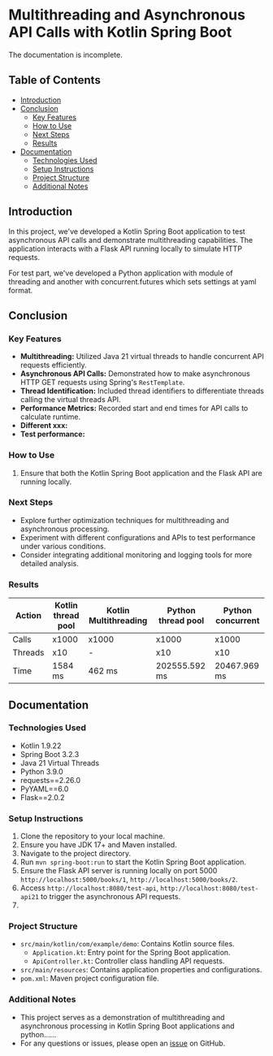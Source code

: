 # Multithreading and Asynchronous API Calls with Kotlin Spring Boot

The documentation is incomplete.

## Table of Contents
- [Introduction](#introduction)
- [Conclusion](#conclusion)
  - [Key Features](#key-features)
  - [How to Use](#how-to-use)
  - [Next Steps](#next-steps)
  - [Results](#results)
- [Documentation](#documentation)
  - [Technologies Used](#technologies-used)
  - [Setup Instructions](#setup-instructions)
  - [Project Structure](#project-structure)
  - [Additional Notes](#additional-notes)

## Introduction

In this project, we've developed a Kotlin Spring Boot application to test asynchronous API calls and demonstrate multithreading capabilities. The application interacts with a Flask API running locally to simulate HTTP requests.

For test part, we've developed a Python application with module of threading and another with concurrent.futures which sets settings at yaml format. 

## Conclusion

### Key Features
- **Multithreading:** Utilized Java 21 virtual threads to handle concurrent API requests efficiently.
- **Asynchronous API Calls:** Demonstrated how to make asynchronous HTTP GET requests using Spring's `RestTemplate`.
- **Thread Identification:** Included thread identifiers to differentiate threads calling the virtual threads API.
- **Performance Metrics:** Recorded start and end times for API calls to calculate runtime.
- **Different xxx:**
- **Test performance:**

### How to Use
1. Ensure that both the Kotlin Spring Boot application and the Flask API are running locally.

### Next Steps
- Explore further optimization techniques for multithreading and asynchronous processing.
- Experiment with different configurations and APIs to test performance under various conditions.
- Consider integrating additional monitoring and logging tools for more detailed analysis.

### Results
| Action              | Kotlin thread pool   | Kotlin Multithreading | Python thread pool        | Python concurrent |
|---------------------|----------------------|-----------------------|---------------------------|-------------------|
| Calls               | x1000                | x1000                 | x1000                     | x1000             |
| Threads             | x10                  | -                     | x10                       | x10                 |
| Time                | 1584 ms              | 462 ms                | 202555.592 ms               | 20467.969 ms      |

## Documentation

### Technologies Used
- Kotlin 1.9.22
- Spring Boot 3.2.3
- Java 21 Virtual Threads
- Python 3.9.0
- requests==2.26.0
- PyYAML==6.0
- Flask==2.0.2

### Setup Instructions
1. Clone the repository to your local machine.
2. Ensure you have JDK 17+ and Maven installed.
3. Navigate to the project directory.
4. Run `mvn spring-boot:run` to start the Kotlin Spring Boot application.
5. Ensure the Flask API server is running locally on port 5000 `http://localhost:5000/books/1`, `http://localhost:5000/books/2`.
6. Access `http://localhost:8080/test-api`, `http://localhost:8080/test-api21` to trigger the asynchronous API requests.
7. 

### Project Structure
- `src/main/kotlin/com/example/demo`: Contains Kotlin source files.
  - `Application.kt`: Entry point for the Spring Boot application.
  - `ApiController.kt`: Controller class handling API requests.
- `src/main/resources`: Contains application properties and configurations.
- `pom.xml`: Maven project configuration file.

### Additional Notes
- This project serves as a demonstration of multithreading and asynchronous processing in Kotlin Spring Boot applications and python......
- For any questions or issues, please open an [issue](https://github.com/ignasf5/java_python_http_test/issues) on GitHub.
